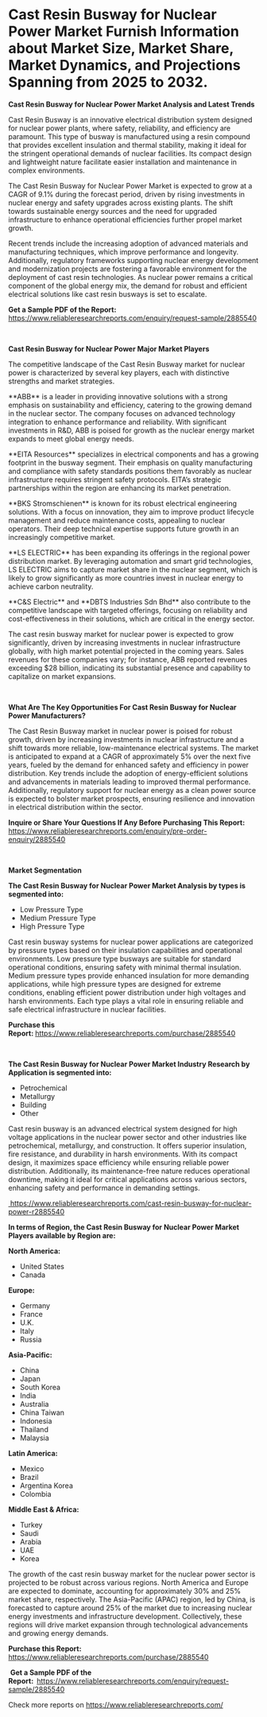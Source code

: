<p><h1>Cast Resin Busway for Nuclear Power Market Furnish Information about Market Size, Market Share, Market Dynamics, and Projections Spanning from 2025 to 2032.</h1></p><p><strong>Cast Resin Busway for Nuclear Power Market Analysis and Latest Trends</strong></p>
<p><p>Cast Resin Busway is an innovative electrical distribution system designed for nuclear power plants, where safety, reliability, and efficiency are paramount. This type of busway is manufactured using a resin compound that provides excellent insulation and thermal stability, making it ideal for the stringent operational demands of nuclear facilities. Its compact design and lightweight nature facilitate easier installation and maintenance in complex environments.</p><p>The Cast Resin Busway for Nuclear Power Market is expected to grow at a CAGR of 9.1% during the forecast period, driven by rising investments in nuclear energy and safety upgrades across existing plants. The shift towards sustainable energy sources and the need for upgraded infrastructure to enhance operational efficiencies further propel market growth. </p><p>Recent trends include the increasing adoption of advanced materials and manufacturing techniques, which improve performance and longevity. Additionally, regulatory frameworks supporting nuclear energy development and modernization projects are fostering a favorable environment for the deployment of cast resin technologies. As nuclear power remains a critical component of the global energy mix, the demand for robust and efficient electrical solutions like cast resin busways is set to escalate.</p></p>
<p><strong>Get a Sample PDF of the Report:&nbsp;</strong> <a href="https://www.reliableresearchreports.com/enquiry/request-sample/2885540?utm_campaign=3051&utm_medium=2&utm_source=Github&utm_content=ia&utm_term=13032025&utm_id=cast-resin-busway-for-nuclear-power">https://www.reliableresearchreports.com/enquiry/request-sample/2885540</a></p>
<p>&nbsp;</p>
<p><strong>Cast Resin Busway for Nuclear Power Major Market Players</strong></p>
<p><p>The competitive landscape of the Cast Resin Busway market for nuclear power is characterized by several key players, each with distinctive strengths and market strategies. </p><p>**ABB** is a leader in providing innovative solutions with a strong emphasis on sustainability and efficiency, catering to the growing demand in the nuclear sector. The company focuses on advanced technology integration to enhance performance and reliability. With significant investments in R&D, ABB is poised for growth as the nuclear energy market expands to meet global energy needs.</p><p>**EITA Resources** specializes in electrical components and has a growing footprint in the busway segment. Their emphasis on quality manufacturing and compliance with safety standards positions them favorably as nuclear infrastructure requires stringent safety protocols. EITA’s strategic partnerships within the region are enhancing its market penetration.</p><p>**BKS Stromschienen** is known for its robust electrical engineering solutions. With a focus on innovation, they aim to improve product lifecycle management and reduce maintenance costs, appealing to nuclear operators. Their deep technical expertise supports future growth in an increasingly competitive market.</p><p>**LS ELECTRIC** has been expanding its offerings in the regional power distribution market. By leveraging automation and smart grid technologies, LS ELECTRIC aims to capture market share in the nuclear segment, which is likely to grow significantly as more countries invest in nuclear energy to achieve carbon neutrality.</p><p>**C&S Electric** and **DBTS Industries Sdn Bhd** also contribute to the competitive landscape with targeted offerings, focusing on reliability and cost-effectiveness in their solutions, which are critical in the energy sector.</p><p>The cast resin busway market for nuclear power is expected to grow significantly, driven by increasing investments in nuclear infrastructure globally, with high market potential projected in the coming years. Sales revenues for these companies vary; for instance, ABB reported revenues exceeding $28 billion, indicating its substantial presence and capability to capitalize on market expansions.</p></p>
<p>&nbsp;</p>
<p><strong>What Are The Key Opportunities For Cast Resin Busway for Nuclear Power Manufacturers?</strong></p>
<p><p>The Cast Resin Busway market in nuclear power is poised for robust growth, driven by increasing investments in nuclear infrastructure and a shift towards more reliable, low-maintenance electrical systems. The market is anticipated to expand at a CAGR of approximately 5% over the next five years, fueled by the demand for enhanced safety and efficiency in power distribution. Key trends include the adoption of energy-efficient solutions and advancements in materials leading to improved thermal performance. Additionally, regulatory support for nuclear energy as a clean power source is expected to bolster market prospects, ensuring resilience and innovation in electrical distribution within the sector.</p></p>
<p><strong>Inquire or Share Your Questions If Any Before Purchasing This Report:</strong> <a href="https://www.reliableresearchreports.com/enquiry/pre-order-enquiry/2885540?utm_campaign=3051&utm_medium=2&utm_source=Github&utm_content=ia&utm_term=13032025&utm_id=cast-resin-busway-for-nuclear-power">https://www.reliableresearchreports.com/enquiry/pre-order-enquiry/2885540</a></p>
<p>&nbsp;</p>
<p><strong>Market Segmentation</strong></p>
<p><strong>The Cast Resin Busway for Nuclear Power Market Analysis by types is segmented into:</strong></p>
<p><ul><li>Low Pressure Type</li><li>Medium Pressure Type</li><li>High Pressure Type</li></ul></p>
<p><p>Cast resin busway systems for nuclear power applications are categorized by pressure types based on their insulation capabilities and operational environments. Low pressure type busways are suitable for standard operational conditions, ensuring safety with minimal thermal insulation. Medium pressure types provide enhanced insulation for more demanding applications, while high pressure types are designed for extreme conditions, enabling efficient power distribution under high voltages and harsh environments. Each type plays a vital role in ensuring reliable and safe electrical infrastructure in nuclear facilities.</p></p>
<p><strong>Purchase this Report:&nbsp;</strong><a href="https://www.reliableresearchreports.com/purchase/2885540?utm_campaign=3051&utm_medium=2&utm_source=Github&utm_content=ia&utm_term=13032025&utm_id=cast-resin-busway-for-nuclear-power">https://www.reliableresearchreports.com/purchase/2885540</a></p>
<p>&nbsp;</p>
<p><strong>The Cast Resin Busway for Nuclear Power Market Industry Research by Application is segmented into:</strong></p>
<p><ul><li>Petrochemical</li><li>Metallurgy</li><li>Building</li><li>Other</li></ul></p>
<p><p>Cast resin busway is an advanced electrical system designed for high voltage applications in the nuclear power sector and other industries like petrochemical, metallurgy, and construction. It offers superior insulation, fire resistance, and durability in harsh environments. With its compact design, it maximizes space efficiency while ensuring reliable power distribution. Additionally, its maintenance-free nature reduces operational downtime, making it ideal for critical applications across various sectors, enhancing safety and performance in demanding settings.</p></p>
<p><a href="https://www.reliableresearchreports.com/cast-resin-busway-for-nuclear-power-r2885540?utm_campaign=3051&utm_medium=2&utm_source=Github&utm_content=ia&utm_term=13032025&utm_id=cast-resin-busway-for-nuclear-power">&nbsp;https://www.reliableresearchreports.com/cast-resin-busway-for-nuclear-power-r2885540</a></p>
<p><strong>In terms of Region, the Cast Resin Busway for Nuclear Power Market Players available by Region are:</strong></p>
<p>
    <p> <strong> North America: </strong>
        <ul>
            <li>United States</li>
            <li>Canada</li>
        </ul>
        </p> 
    <p> <strong> Europe: </strong>
        <ul>
            <li>Germany</li>
            <li>France</li>
            <li>U.K.</li>
            <li>Italy</li>
            <li>Russia</li>
        </ul>
        </p> 
    <p> <strong> Asia-Pacific: </strong>
        <ul>
            <li>China</li>
            <li>Japan</li>
            <li>South Korea</li>
            <li>India</li>
            <li>Australia</li>
            <li>China Taiwan</li>
            <li>Indonesia</li>
            <li>Thailand</li>
            <li>Malaysia</li>
        </ul>
        </p> 
    <p> <strong> Latin America: </strong>
        <ul>
            <li>Mexico</li>
            <li>Brazil</li>
            <li>Argentina Korea</li>
            <li>Colombia</li>
        </ul>
        </p> 
    <p> <strong> Middle East & Africa: </strong>
        <ul>
            <li>Turkey</li>
            <li>Saudi</li>
            <li>Arabia</li>
            <li>UAE</li>
            <li>Korea</li>
        </ul>
    </p>
    </p>
<p><p>The growth of the cast resin busway market for the nuclear power sector is projected to be robust across various regions. North America and Europe are expected to dominate, accounting for approximately 30% and 25% market share, respectively. The Asia-Pacific (APAC) region, led by China, is forecasted to capture around 25% of the market due to increasing nuclear energy investments and infrastructure development. Collectively, these regions will drive market expansion through technological advancements and growing energy demands.</p></p>
<p><strong>Purchase this Report: </strong><a href="https://www.reliableresearchreports.com/purchase/2885540?utm_campaign=3051&utm_medium=2&utm_source=Github&utm_content=ia&utm_term=13032025&utm_id=cast-resin-busway-for-nuclear-power">https://www.reliableresearchreports.com/purchase/2885540</a></p>
<p>&nbsp;<strong>Get a Sample PDF of the Report:&nbsp;&nbsp;</strong><a href="https://www.reliableresearchreports.com/enquiry/request-sample/2885540?utm_campaign=3051&utm_medium=2&utm_source=Github&utm_content=ia&utm_term=13032025&utm_id=cast-resin-busway-for-nuclear-power">https://www.reliableresearchreports.com/enquiry/request-sample/2885540</a></p>
<p><strong></strong></p>
<p>Check more reports on <a href="https://www.reliableresearchreports.com/?utm_campaign=3051&utm_medium=2&utm_source=Github&utm_content=ia&utm_term=13032025&utm_id=cast-resin-busway-for-nuclear-power">https://www.reliableresearchreports.com/</a></p>